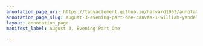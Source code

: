 ```yaml
---
annotation_page_uri: https://tanyaclement.github.io/harvard1953/annotations/august-3-evening-part-one-canvas-1-william-yandell-elliott.json
annotation_page_slug: august-3-evening-part-one-canvas-1-william-yandell-elliott
layout: annotation_page
manifest_label: August 3, Evening Part One

---
```

